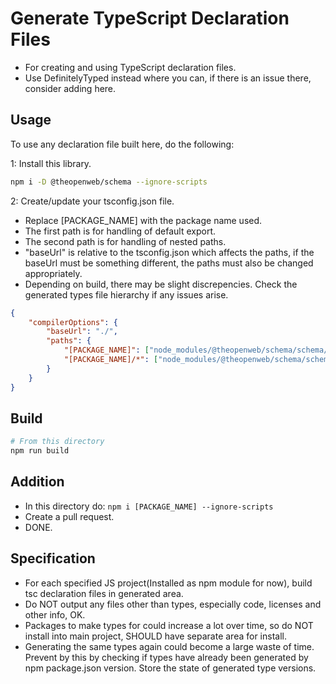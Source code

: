 # Generate TypeScript Declaration Files

- For creating and using TypeScript declaration files.
- Use DefinitelyTyped instead where you can, if there is an issue there, consider adding here.

## Usage

To use any declaration file built here, do the following:

1: Install this library.

```bash
npm i -D @theopenweb/schema --ignore-scripts
```

2: Create/update your tsconfig.json file.

- Replace [PACKAGE_NAME] with the package name used.
- The first path is for handling of default export.
- The second path is for handling of nested paths.
- "baseUrl" is relative to the tsconfig.json which affects the paths, if the baseUrl must be something different, the paths must also be changed appropriately.
- Depending on build, there may be slight discrepencies. Check the generated types file hierarchy if any issues arise.

```json
{
    "compilerOptions": {
        "baseUrl": "./",
        "paths": {
            "[PACKAGE_NAME]": ["node_modules/@theopenweb/schema/schema/generated/declarations/[PACKAGE_NAME]/index.d.ts"],
            "[PACKAGE_NAME]/*": ["node_modules/@theopenweb/schema/schema/generated/declarations/[PACKAGE_NAME]/*"]
        }
    }
}
```

## Build

```bash
# From this directory
npm run build
```

## Addition

- In this directory do: `npm i [PACKAGE_NAME] --ignore-scripts`
- Create a pull request.
- DONE.

## Specification

- For each specified JS project(Installed as npm module for now), build tsc declaration files in generated area.
- Do NOT output any files other than types, especially code, licenses and other info, OK.
- Packages to make types for could increase a lot over time, so do NOT install into main project, SHOULD have separate area for install.
- Generating the same types again could become a large waste of time. Prevent by this by checking if types have already been generated by npm package.json version. Store the state of generated type versions.
